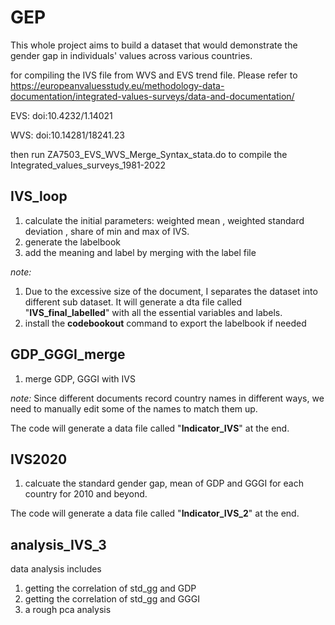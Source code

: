 # GEP
This whole project aims to build a dataset that would demonstrate the gender gap in individuals' values across various countries.

for compiling the IVS file from WVS and EVS trend file.
Please refer to https://europeanvaluesstudy.eu/methodology-data-documentation/integrated-values-surveys/data-and-documentation/ 

EVS: doi:10.4232/1.14021

WVS: doi:10.14281/18241.23

then run ZA7503_EVS_WVS_Merge_Syntax_stata.do to compile the Integrated_values_surveys_1981-2022
## IVS_loop
1. calculate the initial parameters: weighted mean , weighted standard deviation , share of min and max of IVS.
2. generate the labelbook
3. add the meaning and label by merging with the label file

*note:*
1. Due to the excessive size of the document, I separates the dataset into different sub dataset. It will generate a dta file called "**IVS_final_labelled**" with all the essential variables and labels.
2. install the  **codebookout** command to export the labelbook if needed


## GDP_GGGI_merge
1. merge GDP, GGGI with IVS

*note:*
Since different documents record country names in different ways, we need to manually edit some of the names to match them up. 

The code will generate a data file called "**Indicator_IVS**" at the end.

## IVS2020
1. calcuate the standard gender gap, mean of GDP and GGGI for each country for 2010 and beyond.

The code will generate a data file called "**Indicator_IVS_2**" at the end.

## analysis_IVS_3
data analysis includes
1. getting the correlation of std_gg and GDP
2. getting the correlation of std_gg and GGGI
3. a rough pca analysis
